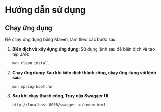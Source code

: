 # Hướng dẫn sử dụng

## Chạy ứng dụng

Để chạy ứng dụng bằng Maven, làm theo các bước sau:

1. **Biên dịch và xây dựng ứng dụng**:
   Sử dụng lệnh sau để biên dịch và tạo tệp JAR:

   ```bash
   mvn clean install

2. **Chạy ứng dụng: Sau khi biên dịch thành công, chạy ứng dụng với lệnh sau**:

    ```bash
   mvn spring-boot:run

3. **Sau khi chạy thành công, Truy cập Swagger UI**

    ```bash
   http://localhost:8088/swagger-ui/index.html
